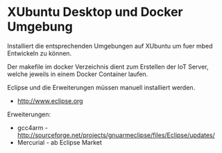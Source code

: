 XUbuntu Desktop und Docker Umgebung
===================================

Installiert die entsprechenden Umgebungen auf XUbuntu um fuer mbed Entwickeln zu können.

Der makefile im docker Verzeichnis dient zum Erstellen der IoT Server, welche jeweils in einem Docker Container laufen.

Eclipse und die Erweiterungen müssen manuell installiert werden.
- http://www.eclipse.org

Erweiterungen:
- gcc4arm - http://sourceforge.net/projects/gnuarmeclipse/files/Eclipse/updates/
- Mercurial - ab Eclipse Market

